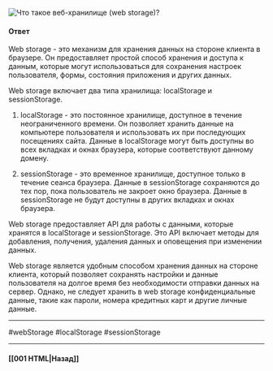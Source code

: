 ![Что такое веб-хранилище (web storage)?](https://youtu.be/XtQPrt8G0n8?t=406)

#### Ответ

Web storage - это механизм для хранения данных на стороне клиента в браузере. Он предоставляет простой способ хранения и доступа к данным, которые могут использоваться для сохранения настроек пользователя, формы, состояния приложения и других данных.

Web storage включает два типа хранилища: localStorage и sessionStorage.

1. localStorage - это постоянное хранилище, доступное в течение неограниченного времени. Он позволяет хранить данные на компьютере пользователя и использовать их при последующих посещениях сайта. Данные в localStorage могут быть доступны во всех вкладках и окнах браузера, которые соответствуют данному домену.
    
2. sessionStorage - это временное хранилище, доступное только в течение сеанса браузера. Данные в sessionStorage сохраняются до тех пор, пока пользователь не закроет окно браузера. Данные в sessionStorage не будут доступны в других вкладках и окнах браузера.
    

Web storage предоставляет API для работы с данными, которые хранятся в localStorage и sessionStorage. Это API включает методы для добавления, получения, удаления данных и оповещения при изменении данных.

Web storage является удобным способом хранения данных на стороне клиента, который позволяет сохранять настройки и данные пользователя на долгое время без необходимости отправки данных на сервер. Однако, не следует хранить в web storage конфиденциальные данные, такие как пароли, номера кредитных карт и другие личные данные.

___
#webStorage #localStorage #sessionStorage 

___

#### [[001 HTML|Назад]]